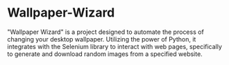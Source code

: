# Wallpaper-Wizard
"Wallpaper Wizard" is a project designed to automate the process of changing your desktop wallpaper. Utilizing the power of Python, it integrates with the Selenium library to interact with web pages, specifically to generate and download random images from a specified website.
